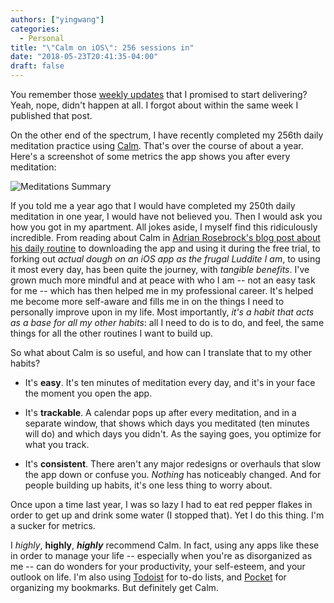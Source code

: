 ```yaml
---
authors: ["yingwang"]
categories:
  - Personal
title: "\"Calm on iOS\": 256 sessions in"
date: "2018-05-23T20:41:35-04:00"
draft: false
---
```


You remember those [weekly updates](/posts/2018/04/05/weekly_updates) that I promised to start delivering? Yeah, nope, didn't happen at all. I forgot about within the same week I published that post.

On the other end of the spectrum, I have recently completed my 256th daily meditation practice using [Calm](https://www.calm.com/). That's over the course of about a year. Here's a screenshot of some metrics the app shows you after every meditation:

![Meditations Summary](/img/posts/2018/05/23/meditations_summary.png)

If you told me a year ago that I would have completed my 250th daily meditation in one year, I would have not believed you. Then I would ask you how you got in my apartment. All jokes aside, I myself find this ridiculously incredible. From reading about Calm in [Adrian Rosebrock's blog post about his daily routine](https://www.pyimagesearch.com/2017/01/30/a-day-in-the-life-of-a-adrian-rosebrock-computer-vision-researcher-developer-and-entrepreneur/) to downloading the app and using it during the free trial, to forking out *actual dough on an iOS app as the frugal Luddite I am*, to using it most every day, has been quite the journey, with *tangible benefits*. I've grown much more mindful and at peace with who I am -- not an easy task for me -- which has then helped me in my professional career. It's helped me become more self-aware and fills me in on the things I need to personally improve upon in my life. Most importantly, *it's a habit that acts as a base for all my other habits*: all I need to do is to do, and feel, the same things for all the other routines I want to build up.

So what about Calm is so useful, and how can I translate that to my other habits?

- It's **easy**. It's ten minutes of meditation every day, and it's in your face the moment you open the app.

- It's **trackable**. A calendar pops up after every meditation, and in a separate window, that shows which days you meditated (ten minutes will do) and which days you didn't. As the saying goes, you optimize for what you track.

- It's **consistent**. There aren't any major redesigns or overhauls that slow the app down or confuse you. *Nothing* has noticeably changed. And for people building up habits, it's one less thing to worry about.

Once upon a time last year, I was so lazy I had to eat red pepper flakes in order to get up and drink some water (I stopped that). Yet I do this thing. I'm a sucker for metrics.

I *highly*, **highly**, ***highly*** recommend Calm. In fact, using any apps like these in order to manage your life -- especially when you're as disorganized as me -- can do wonders for your productivity, your self-esteem, and your outlook on life. I'm also using [Todoist](https://todoist.com/app?lang=en#start) for to-do lists, and [Pocket](https://getpocket.com/a/queue/) for organizing my bookmarks. But definitely get Calm.
